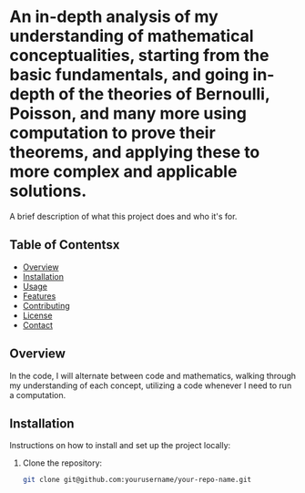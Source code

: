 # An in-depth analysis of my understanding of mathematical conceptualities, starting from the basic fundamentals, and going in-depth of the theories of Bernoulli, Poisson, and many more using computation to prove their theorems, and applying these to more complex and applicable solutions.

A brief description of what this project does and who it's for.

## Table of Contentsx
- [Overview](#overview)
- [Installation](#installation)
- [Usage](#usage)
- [Features](#features)
- [Contributing](#contributing)
- [License](#license)
- [Contact](#contact)

## Overview
In the code, I will alternate between code and mathematics, walking through my understanding of each concept, utilizing a code whenever I need to run a computation. 

## Installation
Instructions on how to install and set up the project locally:
1. Clone the repository:
   ```bash
   git clone git@github.com:yourusername/your-repo-name.git